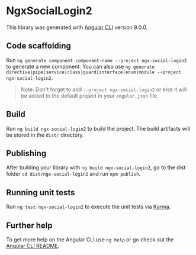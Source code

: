 # NgxSocialLogin2

This library was generated with [Angular CLI](https://github.com/angular/angular-cli) version 9.0.0.

## Code scaffolding

Run `ng generate component component-name --project ngx-social-login2` to generate a new component. You can also use `ng generate directive|pipe|service|class|guard|interface|enum|module --project ngx-social-login2`.
> Note: Don't forget to add `--project ngx-social-login2` or else it will be added to the default project in your `angular.json` file. 

## Build

Run `ng build ngx-social-login2` to build the project. The build artifacts will be stored in the `dist/` directory.

## Publishing

After building your library with `ng build ngx-social-login2`, go to the dist folder `cd dist/ngx-social-login2` and run `npm publish`.

## Running unit tests

Run `ng test ngx-social-login2` to execute the unit tests via [Karma](https://karma-runner.github.io).

## Further help

To get more help on the Angular CLI use `ng help` or go check out the [Angular CLI README](https://github.com/angular/angular-cli/blob/master/README.md).
